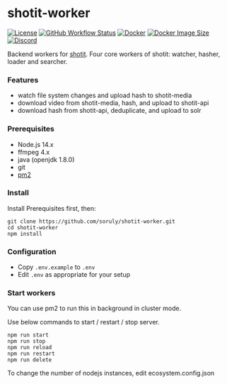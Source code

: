 # shotit-worker

[![License](https://img.shields.io/github/license/soruly/shotit-worker.svg?style=flat-square)](https://github.com/soruly/shotit-worker/blob/master/LICENSE)
[![GitHub Workflow Status](https://img.shields.io/github/workflow/status/soruly/shotit-worker/Docker%20Image%20CI?style=flat-square)](https://github.com/soruly/shotit-worker/actions)
[![Docker](https://img.shields.io/docker/pulls/soruly/shotit-worker-hasher?style=flat-square)](https://hub.docker.com/r/soruly/shotit-worker-hasher)
[![Docker Image Size](https://img.shields.io/docker/image-size/soruly/shotit-worker-hasher/latest?style=flat-square)](https://hub.docker.com/r/soruly/shotit-worker-hasher)
[![Discord](https://img.shields.io/discord/437578425767559188.svg?style=flat-square)](https://discord.gg/K9jn6Kj)

Backend workers for [shotit](https://github.com/shotit/shotit). Four core workers of shotit: watcher, hasher, loader and searcher.


### Features

- watch file system changes and upload hash to shotit-media
- download video from shotit-media, hash, and upload to shotit-api
- download hash from shotit-api, deduplicate, and upload to solr

### Prerequisites

- Node.js 14.x
- ffmpeg 4.x
- java (openjdk 1.8.0)
- git
- [pm2](https://pm2.keymetrics.io/)

### Install

Install Prerequisites first, then:

```
git clone https://github.com/soruly/shotit-worker.git
cd shotit-worker
npm install
```

### Configuration

- Copy `.env.example` to `.env`
- Edit `.env` as appropriate for your setup

### Start workers

You can use pm2 to run this in background in cluster mode.

Use below commands to start / restart / stop server.

```
npm run start
npm run stop
npm run reload
npm run restart
npm run delete
```

To change the number of nodejs instances, edit ecosystem.config.json
